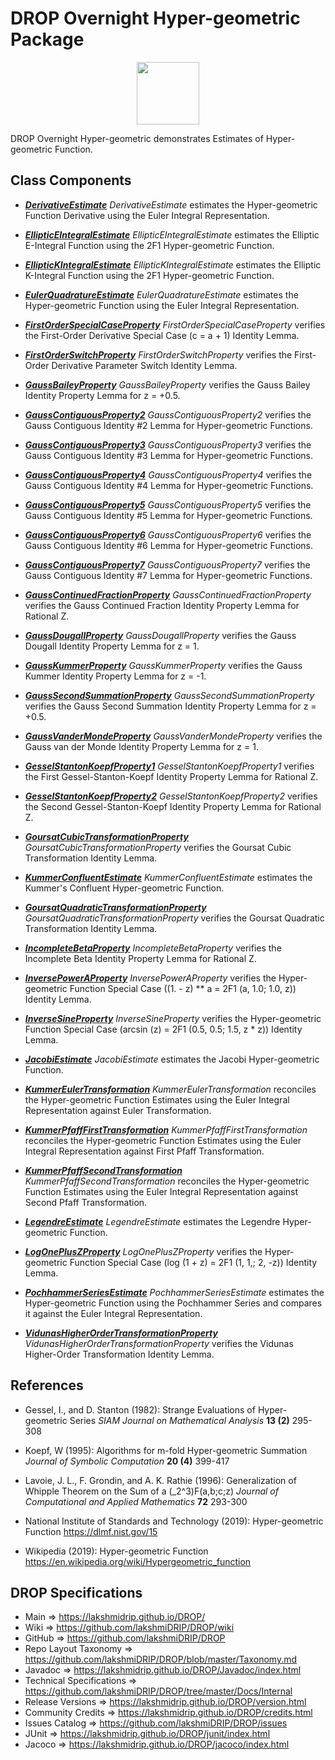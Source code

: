 # DROP Overnight Hyper-geometric Package

<p align="center"><img src="https://github.com/lakshmiDRIP/DROP/blob/master/DRIP_Logo.gif?raw=true" width="100"></p>

DROP Overnight Hyper-geometric demonstrates Estimates of Hyper-geometric Function.


## Class Components

 * [***DerivativeEstimate***](https://github.com/lakshmiDRIP/DROP/tree/master/src/main/java/org/drip/sample/hypergeometric/DerivativeEstimate.java)
 <i>DerivativeEstimate</i> estimates the Hyper-geometric Function Derivative using the Euler Integral Representation.

 * [***EllipticEIntegralEstimate***](https://github.com/lakshmiDRIP/DROP/tree/master/src/main/java/org/drip/sample/hypergeometric/EllipticEIntegralEstimate.java)
 <i>EllipticEIntegralEstimate</i> estimates the Elliptic E-Integral Function using the 2F1 Hyper-geometric Function.

 * [***EllipticKIntegralEstimate***](https://github.com/lakshmiDRIP/DROP/tree/master/src/main/java/org/drip/sample/hypergeometric/EllipticKIntegralEstimate.java)
 <i>EllipticKIntegralEstimate</i> estimates the Elliptic K-Integral Function using the 2F1 Hyper-geometric Function.

 * [***EulerQuadratureEstimate***](https://github.com/lakshmiDRIP/DROP/tree/master/src/main/java/org/drip/sample/hypergeometric/EulerQuadratureEstimate.java)
 <i>EulerQuadratureEstimate</i> estimates the Hyper-geometric Function using the Euler Integral Representation.

 * [***FirstOrderSpecialCaseProperty***](https://github.com/lakshmiDRIP/DROP/tree/master/src/main/java/org/drip/sample/hypergeometric/FirstOrderSpecialCaseProperty.java)
 <i>FirstOrderSpecialCaseProperty</i> verifies the First-Order Derivative Special Case (c = a + 1) Identity Lemma.

 * [***FirstOrderSwitchProperty***](https://github.com/lakshmiDRIP/DROP/tree/master/src/main/java/org/drip/sample/hypergeometric/FirstOrderSwitchProperty.java)
 <i>FirstOrderSwitchProperty</i> verifies the First-Order Derivative Parameter Switch Identity Lemma.

 * [***GaussBaileyProperty***](https://github.com/lakshmiDRIP/DROP/tree/master/src/main/java/org/drip/sample/hypergeometric/GaussBaileyProperty.java)
 <i>GaussBaileyProperty</i> verifies the Gauss Bailey Identity Property Lemma for z = +0.5.

 * [***GaussContiguousProperty2***](https://github.com/lakshmiDRIP/DROP/tree/master/src/main/java/org/drip/sample/hypergeometric/GaussContiguousProperty2.java)
 <i>GaussContiguousProperty2</i> verifies the Gauss Contiguous Identity #2 Lemma for Hyper-geometric Functions.

 * [***GaussContiguousProperty3***](https://github.com/lakshmiDRIP/DROP/tree/master/src/main/java/org/drip/sample/hypergeometric/GaussContiguousProperty3.java)
 <i>GaussContiguousProperty3</i> verifies the Gauss Contiguous Identity #3 Lemma for Hyper-geometric Functions.

 * [***GaussContiguousProperty4***](https://github.com/lakshmiDRIP/DROP/tree/master/src/main/java/org/drip/sample/hypergeometric/GaussContiguousProperty4.java)
 <i>GaussContiguousProperty4</i> verifies the Gauss Contiguous Identity #4 Lemma for Hyper-geometric Functions.

 * [***GaussContiguousProperty5***](https://github.com/lakshmiDRIP/DROP/tree/master/src/main/java/org/drip/sample/hypergeometric/GaussContiguousProperty5.java)
 <i>GaussContiguousProperty5</i> verifies the Gauss Contiguous Identity #5 Lemma for Hyper-geometric Functions.

 * [***GaussContiguousProperty6***](https://github.com/lakshmiDRIP/DROP/tree/master/src/main/java/org/drip/sample/hypergeometric/GaussContiguousProperty6.java)
 <i>GaussContiguousProperty6</i> verifies the Gauss Contiguous Identity #6 Lemma for Hyper-geometric Functions.

 * [***GaussContiguousProperty7***](https://github.com/lakshmiDRIP/DROP/tree/master/src/main/java/org/drip/sample/hypergeometric/GaussContiguousProperty7.java)
 <i>GaussContiguousProperty7</i> verifies the Gauss Contiguous Identity #7 Lemma for Hyper-geometric Functions.

 * [***GaussContinuedFractionProperty***](https://github.com/lakshmiDRIP/DROP/tree/master/src/main/java/org/drip/sample/hypergeometric/GaussContinuedFractionProperty.java)
 <i>GaussContinuedFractionProperty</i> verifies the Gauss Continued Fraction Identity Property Lemma for Rational Z.

 * [***GaussDougallProperty***](https://github.com/lakshmiDRIP/DROP/tree/master/src/main/java/org/drip/sample/hypergeometric/GaussDougallProperty.java)
 <i>GaussDougallProperty</i> verifies the Gauss Dougall Identity Property Lemma for z = 1.

 * [***GaussKummerProperty***](https://github.com/lakshmiDRIP/DROP/tree/master/src/main/java/org/drip/sample/hypergeometric/GaussKummerProperty.java)
 <i>GaussKummerProperty</i> verifies the Gauss Kummer Identity Property Lemma for z = -1.

 * [***GaussSecondSummationProperty***](https://github.com/lakshmiDRIP/DROP/tree/master/src/main/java/org/drip/sample/hypergeometric/GaussSecondSummationProperty.java)
 <i>GaussSecondSummationProperty</i> verifies the Gauss Second Summation Identity Property Lemma for z = +0.5.

 * [***GaussVanderMondeProperty***](https://github.com/lakshmiDRIP/DROP/tree/master/src/main/java/org/drip/sample/hypergeometric/GaussVanderMondeProperty.java)
 <i>GaussVanderMondeProperty</i> verifies the Gauss van der Monde Identity Property Lemma for z = 1.

 * [***GesselStantonKoepfProperty1***](https://github.com/lakshmiDRIP/DROP/tree/master/src/main/java/org/drip/sample/hypergeometric/GesselStantonKoepfProperty1.java)
 <i>GesselStantonKoepfProperty1</i> verifies the First Gessel-Stanton-Koepf Identity Property Lemma for Rational Z.

 * [***GesselStantonKoepfProperty2***](https://github.com/lakshmiDRIP/DROP/tree/master/src/main/java/org/drip/sample/hypergeometric/GesselStantonKoepfProperty2.java)
 <i>GesselStantonKoepfProperty2</i> verifies the Second Gessel-Stanton-Koepf Identity Property Lemma for Rational Z.

 * [***GoursatCubicTransformationProperty***](https://github.com/lakshmiDRIP/DROP/tree/master/src/main/java/org/drip/sample/hypergeometric/GoursatCubicTransformationProperty.java)
 <i>GoursatCubicTransformationProperty</i> verifies the Goursat Cubic Transformation Identity Lemma.

 * [***KummerConfluentEstimate***](https://github.com/lakshmiDRIP/DROP/tree/master/src/main/java/org/drip/sample/hypergeometric/KummerConfluentEstimate.java)
 <i>KummerConfluentEstimate</i> estimates the Kummer's Confluent Hyper-geometric Function.

 * [***GoursatQuadraticTransformationProperty***](https://github.com/lakshmiDRIP/DROP/tree/master/src/main/java/org/drip/sample/hypergeometric/GoursatQuadraticTransformationProperty.java)
 <i>GoursatQuadraticTransformationProperty</i> verifies the Goursat Quadratic Transformation Identity Lemma.

 * [***IncompleteBetaProperty***](https://github.com/lakshmiDRIP/DROP/tree/master/src/main/java/org/drip/sample/hypergeometric/IncompleteBetaProperty.java)
 <i>IncompleteBetaProperty</i> verifies the Incomplete Beta Identity Property Lemma for Rational Z.

 * [***InversePowerAProperty***](https://github.com/lakshmiDRIP/DROP/tree/master/src/main/java/org/drip/sample/hypergeometric/InversePowerAProperty.java)
 <i>InversePowerAProperty</i> verifies the Hyper-geometric Function Special Case ((1. - z) ** a = 2F1 (a, 1.0; 1.0, z)) Identity Lemma.

 * [***InverseSineProperty***](https://github.com/lakshmiDRIP/DROP/tree/master/src/main/java/org/drip/sample/hypergeometric/InverseSineProperty.java)
 <i>InverseSineProperty</i> verifies the Hyper-geometric Function Special Case (arcsin (z) = 2F1 (0.5, 0.5; 1.5, z * z)) Identity Lemma.

 * [***JacobiEstimate***](https://github.com/lakshmiDRIP/DROP/tree/master/src/main/java/org/drip/sample/hypergeometric/JacobiEstimate.java)
 <i>JacobiEstimate</i> estimates the Jacobi Hyper-geometric Function.

 * [***KummerEulerTransformation***](https://github.com/lakshmiDRIP/DROP/tree/master/src/main/java/org/drip/sample/hypergeometric/KummerEulerTransformation.java)
 <i>KummerEulerTransformation</i> reconciles the Hyper-geometric Function Estimates using the Euler Integral Representation against Euler Transformation.

 * [***KummerPfaffFirstTransformation***](https://github.com/lakshmiDRIP/DROP/tree/master/src/main/java/org/drip/sample/hypergeometric/KummerPfaffFirstTransformation.java)
 <i>KummerPfaffFirstTransformation</i> reconciles the Hyper-geometric Function Estimates using the Euler Integral Representation against First Pfaff Transformation.

 * [***KummerPfaffSecondTransformation***](https://github.com/lakshmiDRIP/DROP/tree/master/src/main/java/org/drip/sample/hypergeometric/KummerPfaffSecondTransformation.java)
 <i>KummerPfaffSecondTransformation</i> reconciles the Hyper-geometric Function Estimates using the Euler Integral Representation against Second Pfaff Transformation.

 * [***LegendreEstimate***](https://github.com/lakshmiDRIP/DROP/tree/master/src/main/java/org/drip/sample/hypergeometric/LegendreEstimate.java)
 <i>LegendreEstimate</i> estimates the Legendre Hyper-geometric Function.

 * [***LogOnePlusZProperty***](https://github.com/lakshmiDRIP/DROP/tree/master/src/main/java/org/drip/sample/hypergeometric/LogOnePlusZProperty.java)
 <i>LogOnePlusZProperty</i> verifies the Hyper-geometric Function Special Case (log (1 + z) = 2F1 (1, 1,; 2, -z)) Identity Lemma.

 * [***PochhammerSeriesEstimate***](https://github.com/lakshmiDRIP/DROP/tree/master/src/main/java/org/drip/sample/hypergeometric/PochhammerSeriesEstimate.java)
 <i>PochhammerSeriesEstimate</i> estimates the Hyper-geometric Function using the Pochhammer Series and compares it against the Euler Integral Representation.

 * [***VidunasHigherOrderTransformationProperty***](https://github.com/lakshmiDRIP/DROP/tree/master/src/main/java/org/drip/sample/hypergeometric/VidunasHigherOrderTransformationProperty.java)
 <i>VidunasHigherOrderTransformationProperty</i> verifies the Vidunas Higher-Order Transformation Identity Lemma.


## References

 * Gessel, I., and D. Stanton (1982): Strange Evaluations of Hyper-geometric Series <i>SIAM Journal on Mathematical Analysis</i> <b>13 (2)</b> 295-308

 * Koepf, W (1995): Algorithms for m-fold Hyper-geometric Summation <i>Journal of Symbolic Computation</i> <b>20 (4)</b> 399-417

 * Lavoie, J. L., F. Grondin, and A. K. Rathie (1996): Generalization of Whipple Theorem on the Sum of a (_2^3)F(a,b;c;z) <i>Journal of Computational and Applied Mathematics</i> <b>72</b> 293-300

 * National Institute of Standards and Technology (2019): Hyper-geometric Function https://dlmf.nist.gov/15

 * Wikipedia (2019): Hyper-geometric Function https://en.wikipedia.org/wiki/Hypergeometric_function


## DROP Specifications

 * Main                     => https://lakshmidrip.github.io/DROP/
 * Wiki                     => https://github.com/lakshmiDRIP/DROP/wiki
 * GitHub                   => https://github.com/lakshmiDRIP/DROP
 * Repo Layout Taxonomy     => https://github.com/lakshmiDRIP/DROP/blob/master/Taxonomy.md
 * Javadoc                  => https://lakshmidrip.github.io/DROP/Javadoc/index.html
 * Technical Specifications => https://github.com/lakshmiDRIP/DROP/tree/master/Docs/Internal
 * Release Versions         => https://lakshmidrip.github.io/DROP/version.html
 * Community Credits        => https://lakshmidrip.github.io/DROP/credits.html
 * Issues Catalog           => https://github.com/lakshmiDRIP/DROP/issues
 * JUnit                    => https://lakshmidrip.github.io/DROP/junit/index.html
 * Jacoco                   => https://lakshmidrip.github.io/DROP/jacoco/index.html
